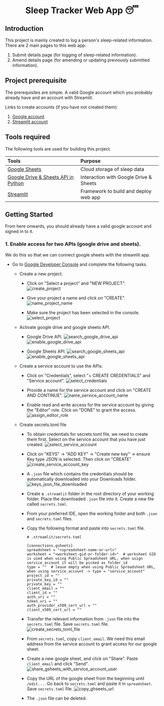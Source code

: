 <div align="center">
  <h1>Sleep Tracker Web App 😴</h1>
</div>

## Introduction

This project is mainly created to log a person's sleep-related information. There are 2 main pages to this web app:<br>
1. Submit details page (for logging of sleep-related information).
2. Amend details page (for amending or updating previously submitted information).

## Project prerequisite
The prerequisites are simple. A valid Google account which you probably already have and an account with Streamlit.

Links to create accounts (if you have not created them):
1. [Google account](https://accounts.google.com/lifecycle/steps/signup/name?continue=https://myaccount.google.com?utm_source%3Daccount-marketing-page%26utm_medium%3Dcreate-account-button&dsh=S554448893:1704008136916243&flowEntry=SignUp&flowName=GlifWebSignIn&theme=glif&TL=AHNYTIQUWJ_R0SHQjbUNoq7ExQd-oSdQ0qQ4MFZkyobs4qcq6IxRLntGEwuCyxrR)
2. [Streamlit account](https://streamlit.io/)

## Tools required

The following tools are used for building this project.

| Tools | Purpose |
| :------------ | :------------- |
| [Google Sheets](https://www.google.com/sheets/about/#overview) | Cloud storage of sleep data |
| [Google Drive & Sheets API in Python](https://console.cloud.google.com/projectselector2/apis/dashboard?supportedpurview=project) | Interaction with Google Drive & Sheets |
| [Streamlit](https://streamlit.io/) | Framework to build and deploy web app |

## Getting Started

From here onwards, you should already have a valid google account and signed in to it.

### 1. Enable access for two APIs (google drive and sheets).

We do this so that we can connect google sheets with the streamlit app.

- Go to [Google Developer Console](https://console.cloud.google.com/projectselector2/apis/dashboard?supportedpurview=project) and complete the following tasks.
  - Create a new project.<br>
    - Click on "Select a project" and "NEW PROJECT".
      ![create_project](img/1a.%20create_project.png)

    - Give your project a name and click on "CREATE".
      ![name_project_name](img/1b.%20name_project_name.png)

    - Make sure the project has been selected in the console.
      ![select_project](img/1c.%20select_project.png)

  - Activate google drive and google sheets API.
    - Google Drive API.
      ![search_google_drive_api](img/1d.%20search_google_drive_api.png)
      ![enable_google_drive_api](img/1e.%20enable_google_drive_api.png)

    - Google Sheets API.
      ![search_google_sheets_api](img/1f.%20search_google_sheets_api.png)
      ![enable_google_sheets_api](img/1g.%20enable_google_sheets_api.png)

  - Create a service account to use the APIs.
    - Click on "Credentials", select "+ CREATE CREDENTIALS" and "Service account".
      ![select_credentials](img/1h.%20select_credentials.png)

    - Provide a name for the service account and click on "CREATE AND CONTINUE".
      ![name_service_account_name](img/1i.%20name_service_account_name.png)

    - Enable read and write access for the service account by giving the "Editor" role. Click on "DONE" to grant the access.
      ![assign_editor_role](img/1j.%20assign_editor_role.png)

  - Create secrets.toml file
    - To obtain credentials for secrets.toml file, we need to create them first. Select on the service account that you have just created.
    ![select_service_account](img/1k.%20select_service_account.png)

    - Click on "KEYS" -> "ADD KEY" -> "Create new key" -> ensure Key type JSON is selected. Then click on "CREATE"
    ![create_service_account_key](img/1l.%20create_service_account_key.png)

    - A `.json` file which contains the credentials should be automatically downloaded into your Downloads folder.
    ![keys_json_file_downloaded](img/1m.%20keys_json_file_downloaded.png)

    - Create a `.streamlit` folder in the root directory of your working folder. Place the downloaded `.json` file into it. Create a new file called `secrets.toml`.
    - From your preferred IDE, open the working folder and both `.json` and `secrets.toml` files.
    - Copy the following format and paste into `secrets.toml` file.
      ```
      # .streamlit/secrets.toml

      [connections.gsheets]
      spreadsheet = "<spreadsheet-name-or-url>"
      worksheet = "<worksheet-gid-or-folder-id>"  # worksheet GID is used when using Public Spreadsheet URL, when usign service_account it will be picked as folder_id
      type = ""  # leave empty when using Public Spreadsheet URL, when using service_account -> type = "service_account"
      project_id = ""
      private_key_id = ""
      private_key = ""
      client_email = ""
      client_id = ""
      auth_uri = ""
      token_uri = ""
      auth_provider_x509_cert_url = ""
      client_x509_cert_url = ""
      ```
    - Transfer the relevant information from `.json` file into the `secrets.toml` file. Save `secrets.toml` file.
      ![create_secrets_toml_file](img/1n.%20create_secrets_toml_file.png)

    - From `secrets.toml`, copy `client_email`. We need this email address from the service account to grant access for our google sheet.
    - Create a new google sheet, and click on "Share". Paste `client_email` and click "Send".
    ![share_gsheets_with_service_account_user](img/1o.%20share_ghseets_with_service_account_user.png)

    - Copy the URL of the google sheet from the beginning until `/edit...`. Go back to `secrets.toml` and paste it in `spreadsheet`. Save `secrets.toml` file.
    ![copy_ghseets_url](img/1p.%20copy_gsheets_url.png)
    - The `.json` file can be deleted.
  
